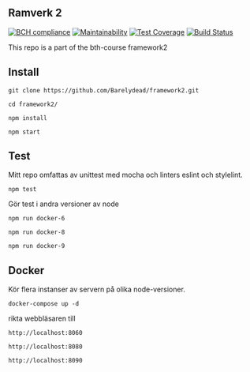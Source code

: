 Ramverk 2
---------------

[![BCH compliance](https://bettercodehub.com/edge/badge/Barelydead/framework2?branch=master)](https://bettercodehub.com/)
[![Maintainability](https://api.codeclimate.com/v1/badges/2d247096c0bfb7a88f4c/maintainability)](https://codeclimate.com/github/Barelydead/framework2/maintainability)
[![Test Coverage](https://api.codeclimate.com/v1/badges/2d247096c0bfb7a88f4c/test_coverage)](https://codeclimate.com/github/Barelydead/framework2/test_coverage)
[![Build Status](https://travis-ci.org/Barelydead/framework2.svg?branch=master)](https://travis-ci.org/Barelydead/framework2)


This repo is a part of the bth-course framework2


## Install

```
git clone https://github.com/Barelydead/framework2.git
```

```
cd framework2/
```

```
npm install
```

```
npm start
```

## Test
Mitt repo omfattas av unittest med mocha och linters eslint och stylelint.

```
npm test
```

Gör test i andra versioner av node
```
npm run docker-6
```
```
npm run docker-8
```
```
npm run docker-9
```

## Docker

Kör flera instanser av servern på olika node-versioner.
```
docker-compose up -d
```

rikta webbläsaren till
```
http://localhost:8060
```
```
http://localhost:8080
```
```
http://localhost:8090
```
